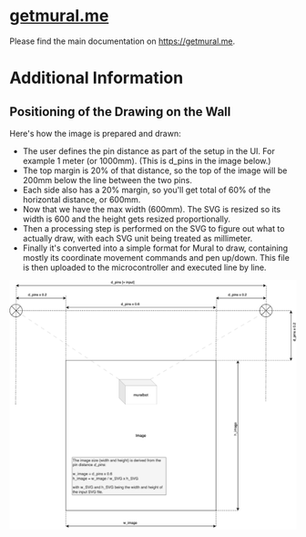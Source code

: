 # [getmural.me](https://getmural.me)

Please find the main documentation on https://getmural.me. 

# Additional Information

## Positioning of the Drawing on the Wall

Here's how the image is prepared and drawn:

- The user defines the pin distance as part of the setup in the UI. For example 1 meter (or 1000mm). (This is d_pins in the image below.)
- The top margin is 20% of that distance, so the top of the image will be 200mm below the line between the two pins.
- Each side also has a 20% margin, so you'll get total of 60% of the horizontal distance, or 600mm.
- Now that we have the max width (600mm). The SVG is resized so its width is 600 and the height gets resized proportionally.
- Then a processing step is performed on the SVG to figure out what to actually draw, with each SVG unit being treated as millimeter.
- Finally it's converted into a simple format for Mural to draw, containing mostly its coordinate movement commands and pen up/down. This file is then uploaded to the microcontroller and executed line by line.

![image_positioning](/images/doc/muralbot_image_positioning.svg)

